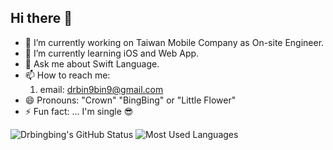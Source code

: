 ## Hi there 👋

- 🔭 I’m currently working on Taiwan Mobile Company as On-site Engineer.
- 🌱 I’m currently learning iOS and Web App.
- 💬 Ask me about Swift Language.
- 📫 How to reach me:
  1. email: drbin9bin9@gmail.com
- 😄 Pronouns: "Crown" "BingBing" or "Little Flower"
- ⚡ Fun fact: ... I'm single 😎

![Drbingbing's GitHub Status](https://github-readme-stats.vercel.app/api?username=Drbingbing&count_private=true&show_icons=true&include_all_commits=true&line_height=24)
![Most Used Languages](https://github-readme-stats.vercel.app/api/top-langs/?username=Drbingbing&layout=compact&hide=makefile&langs_count=8)
